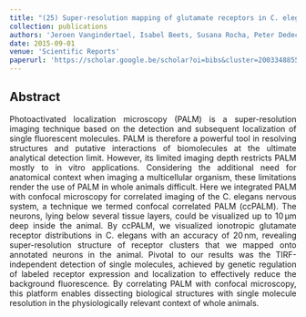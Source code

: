 ```yaml
---
title: "(25) Super-resolution mapping of glutamate receptors in C. elegans by confocal correlated PALM"
collection: publications
authors: 'Jeroen Vangindertael, Isabel Beets, Susana Rocha, Peter Dedecker, Liliane Schoofs, Karen Vanhoorelbeke, Johan Hofkens, Hideaki Mizuno'
date: 2015-09-01
venue: 'Scientific Reports'
paperurl: 'https://scholar.google.be/scholar?oi=bibs&cluster=2003348855037362207&btnI=1&hl=en'
---
```


<h2> Abstract </h2>
<p align= "justify">
Photoactivated localization microscopy (PALM) is a super-resolution imaging technique based on the detection and subsequent localization of single fluorescent molecules. PALM is therefore a powerful tool in resolving structures and putative interactions of biomolecules at the ultimate analytical detection limit. However, its limited imaging depth restricts PALM mostly to in vitro applications. Considering the additional need for anatomical context when imaging a multicellular organism, these limitations render the use of PALM in whole animals difficult. Here we integrated PALM with confocal microscopy for correlated imaging of the C. elegans nervous system, a technique we termed confocal correlated PALM (ccPALM). The neurons, lying below several tissue layers, could be visualized up to 10 μm deep inside the animal. By ccPALM, we visualized ionotropic glutamate receptor distributions in C. elegans with an accuracy of 20 nm, revealing super-resolution structure of receptor clusters that we mapped onto annotated neurons in the animal. Pivotal to our results was the TIRF-independent detection of single molecules, achieved by genetic regulation of labeled receptor expression and localization to effectively reduce the background fluorescence. By correlating PALM with confocal microscopy, this platform enables dissecting biological structures with single molecule resolution in the physiologically relevant context of whole animals.
